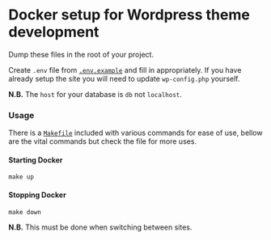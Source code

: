 # Docker setup for Wordpress theme development

Dump these files in the root of your project.

Create `.env` file from [`.env.example`](.env.example) and fill in appropriately. If you have already setup the site you will need to update `wp-config.php` yourself.

**N.B.** The `host` for your database is `db` not `localhost`.

### Usage

There is a [`Makefile`](Makefile) included with various commands for ease of use, bellow are the vital commands but check the file for more uses.

#### Starting Docker

`make up`

#### Stopping Docker

`make down`

**N.B.** This must be done when switching between sites.
